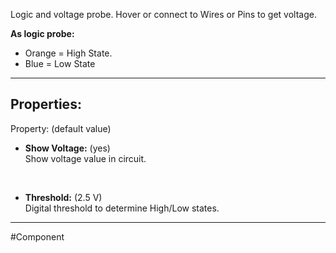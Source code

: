 Logic and voltage probe.
Hover or connect to Wires or Pins to get voltage.

**As logic probe:**
- Orange = High State.
- Blue = Low State

---

## Properties:
Property: (default value)
- **Show Voltage:** (yes)<br>
   Show voltage value in circuit.
<br>

- **Threshold:** (2.5 V)<br>
   Digital threshold to determine High/Low states.

---

#Component

